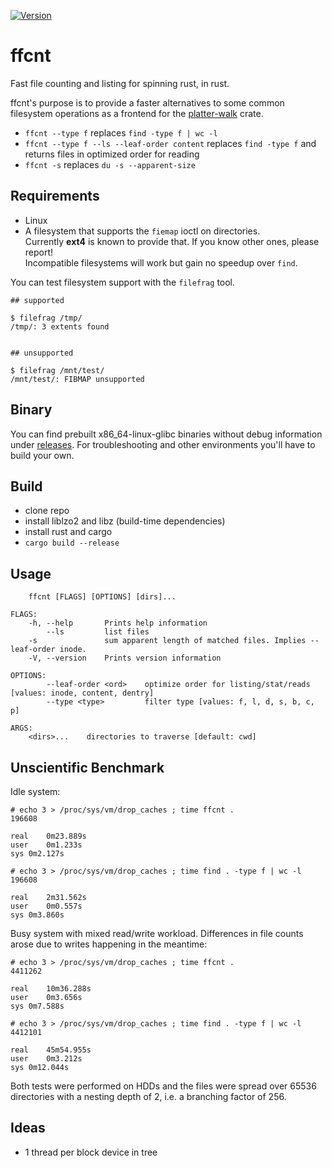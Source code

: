 [![Version](https://img.shields.io/crates/v/ffcnt.svg)](https://crates.io/crates/ffcnt)

# ffcnt 

Fast file counting and listing for spinning rust, in rust.

ffcnt's purpose is to provide a faster alternatives to some common filesystem operations as a frontend for the [platter-walk](https://github.com/the8472/platter-walk) crate.


* `ffcnt --type f` replaces `find -type f | wc -l`
* `ffcnt --type f --ls --leaf-order content` replaces `find -type f` and returns files in optimized order for reading 
* `ffcnt -s` replaces `du -s --apparent-size`



## Requirements

* Linux
* A filesystem that supports the `fiemap` ioctl on directories.<br>
Currently **ext4** is known to provide that. If you know other ones, please report!<br>
Incompatible filesystems will work but gain no speedup over `find`.


You can test filesystem support with the `filefrag` tool.  

```
## supported

$ filefrag /tmp/
/tmp/: 3 extents found


## unsupported

$ filefrag /mnt/test/
/mnt/test/: FIBMAP unsupported
```

## Binary

You can find prebuilt x86_64-linux-glibc binaries without debug information under [releases](../../releases).
For troubleshooting and other environments you'll have to build your own.

## Build

* clone repo
* install liblzo2 and libz (build-time dependencies) 
* install rust and cargo
* `cargo build --release`

## Usage

```
    ffcnt [FLAGS] [OPTIONS] [dirs]...

FLAGS:
    -h, --help       Prints help information
        --ls         list files
    -s               sum apparent length of matched files. Implies --leaf-order inode.
    -V, --version    Prints version information

OPTIONS:
        --leaf-order <ord>    optimize order for listing/stat/reads [values: inode, content, dentry]
        --type <type>         filter type [values: f, l, d, s, b, c, p]

ARGS:
    <dirs>...    directories to traverse [default: cwd]
```

## Unscientific Benchmark

Idle system:

```
# echo 3 > /proc/sys/vm/drop_caches ; time ffcnt .
196608

real	0m23.889s
user	0m1.233s
sys	0m2.127s

# echo 3 > /proc/sys/vm/drop_caches ; time find . -type f | wc -l
196608

real	2m31.562s
user	0m0.557s
sys	0m3.860s
```

Busy system with mixed read/write workload. Differences in file counts arose due to writes happening in the meantime:

```
# echo 3 > /proc/sys/vm/drop_caches ; time ffcnt . 
4411262

real	10m36.288s
user	0m3.656s
sys	0m7.588s

# echo 3 > /proc/sys/vm/drop_caches ; time find . -type f | wc -l
4412101

real	45m54.955s
user	0m3.212s
sys	0m12.044s
```

Both tests were performed on HDDs and the files were spread over 65536 directories with a nesting depth of 2, i.e. a branching factor of 256.


## Ideas

* 1 thread per block device in tree
